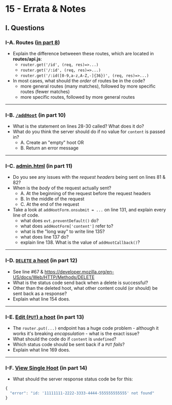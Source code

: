 # 15 - Errata & Notes

## I. Questions

### I-A. Routes ([in part 8](8-passing-params-in-express.md#v-accessing-parameters-via-the-route))
- Explain the difference betweeen these routes, which are located in **routes/api.js**:
  - `router.get('/id', (req, res)=>...)`
  - `router.get('/:id', (req, res)=>...)`
  - `router.get('/:id([0-9,a-z,A-Z,-]{36})', (req, res)=>...)`
- In most cases, what should the *order* of routes be in the code?
  - more general routes (many matches), followed by more specific routes (fewer matches)
  - more specific routes, followed by more general routes
  
---

### I-B. [`/addHoot`](10-express-posting-data.md#ii-b-adding-post-data-to-the-hoots-array) (in part 10)

- What is the statement on lines 28-30 called? What does it do?
- What do you think the server should do if no value for `content` is passed in?
  - A. Create an "empty" hoot OR
  - B. Return an error message

---

### I-C. [admin.html](11-post-admin-page.md#ii-adminhtml---add-a-hoot) (in part 11)
- Do you see any issues with the *request headers* being sent on lines 81 & 82?
- When is the *body* of the request actually sent?
  - A. At the beginning of the request before the request headers
  - B. In the middle of the request
  - C. At the end of the request
- Take a look at `addHootForm.onsubmit = ...` on line 131, and explain every line of code.
  - what does `evt.preventDefault()` do?
  - what does `addHootForm['content']` refer to?
  - what is the "long way" to write line 135?
  - what does line 137 do?
  - explain line 138. What is the value of `addHootCallback()`?
  
---

### I-D. [`DELETE` a hoot](12-delete-hoot-server-client.md) (in part 12)
- See line #67 & https://developer.mozilla.org/en-US/docs/Web/HTTP/Methods/DELETE
- What is the status code send back when a delete is successful?
- Other than the deleted hoot, what other content could (or should) be sent back as a response?
- Explain what line 154 does.

---

### I-E. [Edit (`PUT`) a hoot](13-put-a-hoot.md) (in part 13)
- The `router.put(...)` endpoint has a huge code problem - although it works it's breaking *encapsulation* - what is the exact issue?
- What should the code do if `content` is `undefined`?
- Which status code should be sent back if a `PUT` *fails*?
- Explain what line 169 does.

---

### I-F. [View Single Hoot](14-finish-up-hoot-admin.md) (in part 14)
- What should the server response status code be for this:

```js
{
  "error": "id: '11111111-2222-3333-4444-555555555555' not found"
}
```

